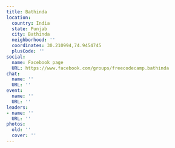 ```yaml
---
title: Bathinda
location:
  country: India
  state: Punjab
  city: Bathinda
  neighborhood: ''
  coordinates: 30.210994,74.9454745
  plusCode: ''
social:
  name: Facebook page
  URL: https://www.facebook.com/groups/freecodecamp.bathinda
chat:
  name: ''
  URL: ''
event:
  name: ''
  URL: ''
leaders:
- name: ''
  URL: ''
photos:
  old: ''
  cover: ''
---
```

